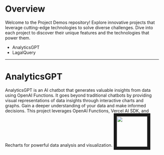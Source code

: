 # Overview
Welcome to the Project Demos repository! Explore innovative projects that leverage cutting-edge technologies to solve diverse challenges. Dive into each project to discover their unique features and the technologies that power them.
* AnalyticsGPT
* LagalQuery
---
# AnalyticsGPT
AnalyticsGPT is an AI chatbot that generates valuable insights from data using OpenAI Functions. It goes beyond traditional chatbots by providing visual representations of data insights through interactive charts and graphs. Gain a deeper understanding of your data and make informed decisions. This project leverages OpenAI Functions, Vercel AI SDK, and Recharts for powerful data analysis and visualization.
<img src="https://images.unsplash.com/photo-1415604934674-561df9abf539?ixlib=rb-1.2.1&ixid=eyJhcHBfaWQiOjEyMDd9&auto=format&fit=crop&w=2772&q=80" width="100" height="100" border="10"/>
